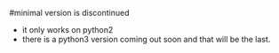 #minimal version is discontinued
* it only works on python2
* there is a python3 version coming out soon and that will be the last.
